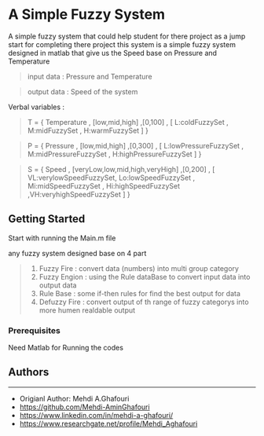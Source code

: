 # A Simple Fuzzy System

A simple fuzzy system that could help student for there project as a jump start for completing there project
this system is a simple fuzzy system designed in matlab that give us the Speed base on Pressure and Temperature

> input data : Pressure and Temperature

> output data : Speed of the system

Verbal variables :

> T = { Temperature , [low,mid,high] ,[0,100] , [ L:coldFuzzySet , M:midFuzzySet , H:warmFuzzySet ] }

> P = { Pressure , [low,mid,high] ,[0,300] , [ L:lowPressureFuzzySet , M:midPressureFuzzySet , H:highPressureFuzzySet ] }

> S = { Speed , [veryLow,low,mid,high,veryHigh] ,[0,200] , 
[ VL:verylowSpeedFuzzySet, Lo:lowSpeedFuzzySet , Mi:midSpeedFuzzySet , Hi:highSpeedFuzzySet ,VH:veryhighSpeedFuzzySet ] }

## Getting Started

Start with running the Main.m file 

any fuzzy system designed base on 4 part 
> 1. Fuzzy Fire : convert data (numbers) into multi group category
> 2. Fuzzy Engion : using the Rule dataBase  to convert input data into output data
> 3. Rule Base : some if-then rules for find the best output for data
> 4. Defuzzy Fire : convert output of th range of fuzzy categorys into more humen realdable output

### Prerequisites

Need Matlab for Running the codes



## Authors

--------
* Origianl Author: Mehdi A.Ghafouri
* https://github.com/Mehdi-AminGhafouri
* https://www.linkedin.com/in/mehdi-a-ghafouri/
* https://www.researchgate.net/profile/Mehdi_Aghafouri

